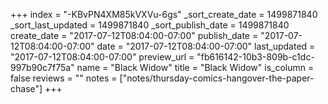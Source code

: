 +++
index = "-KBvPN4XM85kVXVu-6gs"
_sort_create_date = 1499871840
_sort_last_updated = 1499871840
_sort_publish_date = 1499871840
create_date = "2017-07-12T08:04:00-07:00"
publish_date = "2017-07-12T08:04:00-07:00"
date = "2017-07-12T08:04:00-07:00"
last_updated = "2017-07-12T08:04:00-07:00"
preview_url = "fb616142-10b3-809b-c1dc-997b90c7f75a"
name = "Black Widow"
title = "Black Widow"
is_column = false
reviews = ""
notes = ["notes/thursday-comics-hangover-the-paper-chase"]
+++

